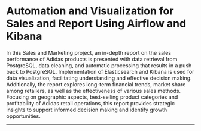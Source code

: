 
# Automation and Visualization for Sales and Report Using Airflow and Kibana


In this Sales and Marketing project, an in-depth report on the sales performance of Adidas products is presented with data retrieval from PostgreSQL, data cleaning, and automatic processing that results in a push back to PostgreSQL. Implementation of Elasticsearch and Kibana is used for data visualization, facilitating understanding and effective decision making. Additionally, the report explores long-term financial trends, market share among retailers, as well as the effectiveness of various sales methods. Focusing on geographic aspects, best-selling product categories and profitability of Adidas retail operations, this report provides strategic insights to support informed decision making and identify growth opportunities.

---
